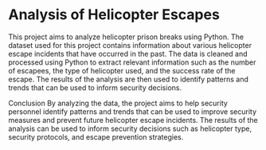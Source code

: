 # Analysis of Helicopter Escapes
This project aims to analyze helicopter prison breaks using Python. The dataset used for this project contains information about various helicopter escape incidents that have occurred in the past. The data is cleaned and processed using Python to extract relevant information such as the number of escapees, the type of helicopter used, and the success rate of the escape. The results of the analysis are then used to identify patterns and trends that can be used to inform security decisions.

Conclusion
By analyzing the data, the project aims to help security personnel identify patterns and trends that can be used to improve security measures and prevent future helicopter escape incidents. The results of the analysis can be used to inform security decisions such as helicopter type, security protocols, and escape prevention strategies.
